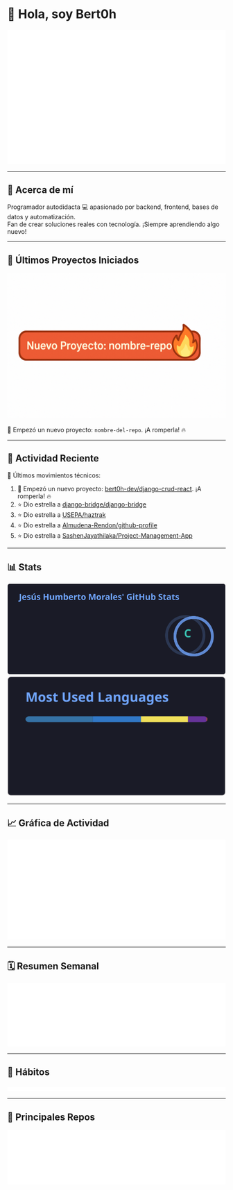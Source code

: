 # 👋 Hola, soy Bert0h

![Última actualización](./assets/updated.svg)

---

## 🧠 Acerca de mí

Programador autodidacta 💻 apasionado por backend, frontend, bases de datos y automatización.  
Fan de crear soluciones reales con tecnología. ¡Siempre aprendiendo algo nuevo!

---

## 🚀 Últimos Proyectos Iniciados

![Nuevo Proyecto](./assets/nuevo-proyecto-badge.png)

🎯 Empezó un nuevo proyecto: `nombre-del-repo`. ¡A romperla! 🔥

---

## 📌 Actividad Reciente

🔽 Últimos movimientos técnicos:

<!--RECENT_ACTIVITY:start-->
1. 🎯 Empezó un nuevo proyecto: [bert0h-dev/django-crud-react](https://github.com/bert0h-dev/django-crud-react). ¡A romperla! 🔥<br>
2. ⭐ Dio estrella a [django-bridge/django-bridge](https://github.com/django-bridge/django-bridge)<br>
3. ⭐ Dio estrella a [USEPA/haztrak](https://github.com/USEPA/haztrak)<br>
4. ⭐ Dio estrella a [Almudena-Rendon/github-profile](https://github.com/Almudena-Rendon/github-profile)<br>
5. ⭐ Dio estrella a [SashenJayathilaka/Project-Management-App](https://github.com/SashenJayathilaka/Project-Management-App)<br>
<!--RECENT_ACTIVITY:end-->
<!--END_SECTION:activity-->

---

## 📊 Stats

![GitHub Stats](./assets/stats.svg)  
![Top Languages](./assets/langs.svg)

---

## 📈 Gráfica de Actividad

![GitHub Activity Graph](./assets/graph.svg)

---

## 🗓️ Resumen Semanal

![Resumen semanal](./assets/metrics.svg)

---

## 🧠 Hábitos

![Hábitos](./assets/habits.svg)

---

## 🚀 Principales Repos

![Repos](./assets/repositories.svg)
